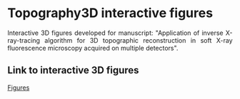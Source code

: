 # Topography3D interactive figures
<div align="justify">  
Interactive 3D figures developed for manuscript: "Application of inverse X-ray-tracing algorithm for 3D topographic reconstruction in soft X-ray fluorescence microscopy acquired on multiple detectors". 
 
## Link to interactive 3D figures
[Figures](https://m-ippoliti.github.io/Topography3D/)
